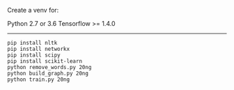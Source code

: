 Create a venv for:

Python 2.7 or 3.6
Tensorflow >= 1.4.0

--- 
```
pip install nltk
pip install networkx
pip install scipy
pip install scikit-learn
python remove_words.py 20ng
python build_graph.py 20ng
python train.py 20ng
```
